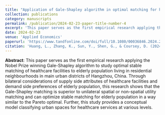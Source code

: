 ```yaml
---
title: "Application of Gale-Shapley algorithm in optimal matching for healthcare facilities to elderly population: the case of Hangzhou, China"
collection: publications
category: manuscripts
permalink: /publication/2024-02-23-paper-title-number-4
excerpt: 'This paper serves as the first empirical research applying the Nobel Prize winning Gale-Shapley algorithm to study optimal stable matching of healthcare facilities to residential neighbourhoods.'
date: 2024-02-23
venue: 'Applied Economics'
paperurl: 'https://www.tandfonline.com/doi/full/10.1080/00036846.2024.2320175'
citation: 'Huang, L., Zhang, K., Sun, Y., Shen, G., & Coursey, D. (2024). Application of Gale-Shapley Algorithm in Optimal Matching for Healthcare Facilities to Elderly Population: The Case of Hangzhou, China. Applied Economics, 1–12. https://doi.org/10.1080/00036846.2024.2320175.'
---
```


**Abstract**: This paper serves as the first empirical research applying the Nobel Prize winning Gale-Shapley algorithm to study optimal stable matching of healthcare facilities to elderly population living in residential neighbourhoods in main urban districts of Hangzhou, China. Through bilateral considerations of supply side attributes of healthcare facilities and demand side preferences of elderly population, this research shows that the Gale-Shapley matching is superior to unilateral spatial or non-spatial utility matching and can optimize stable matching for elderly population in a way similar to the Pareto optimal. Further, this study provides a conceptual model classifying urban spaces for healthcare services at various levels.
